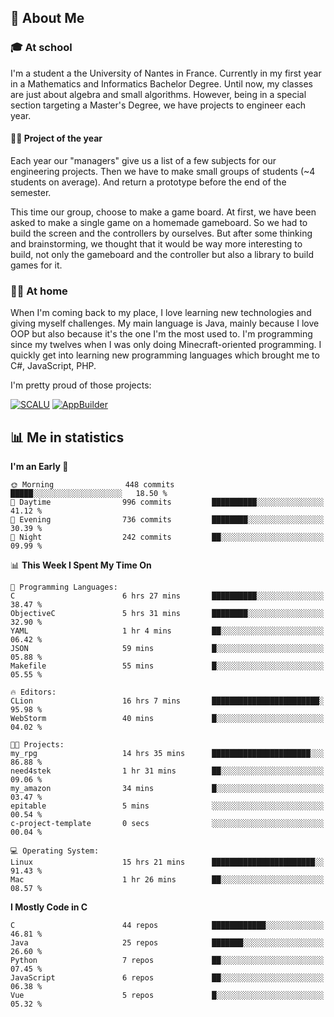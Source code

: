 ## 👀 About Me

### 🎓 At school

I'm a student a the University of Nantes in France. Currently in my first year in a Mathematics and Informatics Bachelor Degree. Until now, my classes are just about algebra and small algorithms. However, being in a special section targeting a Master's Degree, we have projects to engineer each year. 

#### 🔧🔬 Project of the year

Each year our "managers" give us a list of a few subjects for our engineering projects. Then we have to make small groups of students (~4 students on average). And return a prototype before the end of the semester.

This time our group, choose to make a game board. At first, we have been asked to make a single game on a homemade gameboard. So we had to build the screen and the controllers by ourselves. 
But after some thinking and brainstorming, we thought that it would be way more interesting to build, not only the gameboard and the controller but also a library to build games for it.

### 👨‍💻 At home

When I'm coming back to my place, I love learning new technologies and giving myself challenges. My main language is Java, mainly because I love OOP but also because it's the one I'm the most used to. I'm programming since my twelves when I was only doing Minecraft-oriented programming.  I quickly get into learning new programming languages which brought me to C#, JavaScript, PHP. 

I'm pretty proud of those projects:

[![SCALU](https://github-readme-stats.vercel.app/api/pin?username=renardfute&repo=SCALU)](https://github.com/renardfute/scalu)
[![AppBuilder](https://github-readme-stats.vercel.app/api/pin?username=pulsedev2&repo=AppBuilder)](https://github.com/pulsedev2/AppBuilder)

## 📊 Me in statistics
<!--START_SECTION:waka-->
**I'm an Early 🐤** 

```text
🌞 Morning                448 commits         █████░░░░░░░░░░░░░░░░░░░░   18.50 % 
🌆 Daytime                996 commits         ██████████░░░░░░░░░░░░░░░   41.12 % 
🌃 Evening                736 commits         ████████░░░░░░░░░░░░░░░░░   30.39 % 
🌙 Night                  242 commits         ██░░░░░░░░░░░░░░░░░░░░░░░   09.99 % 
```


📊 **This Week I Spent My Time On** 

```text
💬 Programming Languages: 
C                        6 hrs 27 mins       ██████████░░░░░░░░░░░░░░░   38.47 % 
ObjectiveC               5 hrs 31 mins       ████████░░░░░░░░░░░░░░░░░   32.90 % 
YAML                     1 hr 4 mins         ██░░░░░░░░░░░░░░░░░░░░░░░   06.42 % 
JSON                     59 mins             █░░░░░░░░░░░░░░░░░░░░░░░░   05.88 % 
Makefile                 55 mins             █░░░░░░░░░░░░░░░░░░░░░░░░   05.55 % 

🔥 Editors: 
CLion                    16 hrs 7 mins       ████████████████████████░   95.98 % 
WebStorm                 40 mins             █░░░░░░░░░░░░░░░░░░░░░░░░   04.02 % 

🐱‍💻 Projects: 
my_rpg                   14 hrs 35 mins      ██████████████████████░░░   86.88 % 
need4stek                1 hr 31 mins        ██░░░░░░░░░░░░░░░░░░░░░░░   09.06 % 
my_amazon                34 mins             █░░░░░░░░░░░░░░░░░░░░░░░░   03.47 % 
epitable                 5 mins              ░░░░░░░░░░░░░░░░░░░░░░░░░   00.54 % 
c-project-template       0 secs              ░░░░░░░░░░░░░░░░░░░░░░░░░   00.04 % 

💻 Operating System: 
Linux                    15 hrs 21 mins      ███████████████████████░░   91.43 % 
Mac                      1 hr 26 mins        ██░░░░░░░░░░░░░░░░░░░░░░░   08.57 % 
```

**I Mostly Code in C** 

```text
C                        44 repos            ████████████░░░░░░░░░░░░░   46.81 % 
Java                     25 repos            ███████░░░░░░░░░░░░░░░░░░   26.60 % 
Python                   7 repos             ██░░░░░░░░░░░░░░░░░░░░░░░   07.45 % 
JavaScript               6 repos             ██░░░░░░░░░░░░░░░░░░░░░░░   06.38 % 
Vue                      5 repos             █░░░░░░░░░░░░░░░░░░░░░░░░   05.32 % 
```




<!--END_SECTION:waka-->
